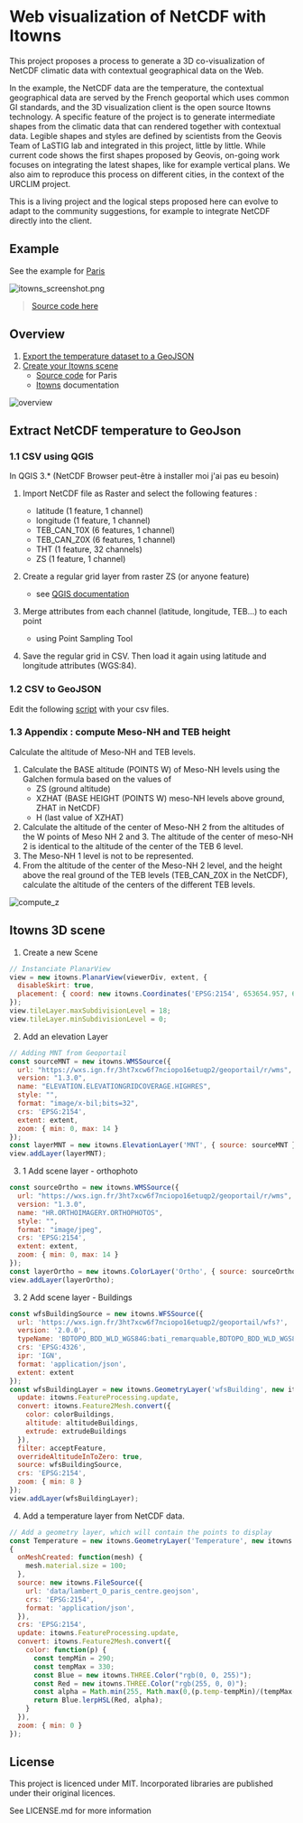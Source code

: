 # Web visualization of NetCDF with Itowns

This project proposes a process to generate a 3D co-visualization of NetCDF climatic data with contextual geographical data on the Web. 

In the example, the NetCDF data are the temperature, the contextual geographical data are served by the French geoportal which uses common GI standards, and the 3D visualization client is the open source Itowns technology. A specific feature of the project is to generate intermediate shapes from the climatic data that can rendered together with contextual data. Legible shapes and styles are defined by scientists from the Geovis Team of LaSTIG lab and integrated in this project, little by little. While current code shows the first shapes proposed by Geovis, on-going work focuses on integrating the latest shapes, like for example vertical plans.  We also aim to reproduce this process on different cities, in the context of the URCLIM project.

This is a living project and the logical steps proposed here can evolve to adapt to the community suggestions, for example to integrate NetCDF directly into the client.

## Example

See the example for [Paris](https://cboucheign.github.io/netcdf-itowns/)

![itowns_screenshot.png](doc/itowns_screenshot.png)

> [Source code here](index.html)

## Overview

1. [Export the temperature dataset to a GeoJSON](#extract)
2. [Create your Itowns scene](#itowns)
    * [Source code](index.html) for Paris
    * [Itowns](http://www.itowns-project.org/itowns/docs/#tutorials/Create-a-simple-globe) documentation

![overview](doc/overview.jpg)

<a id="extract"></a>

## Extract NetCDF temperature to GeoJson

### 1.1 CSV using QGIS

In QGIS 3.* (NetCDF Browser peut-être à installer moi j'ai pas eu besoin)

1. Import NetCDF file as Raster and select the following features :
   * latitude (1 feature, 1 channel)
   * longitude (1 feature, 1 channel)
   * TEB_CAN_T0X (6 features, 1 channel)
   * TEB_CAN_Z0X (6 features, 1 channel)
   * THT (1 feature, 32 channels)
   * ZS (1 feature, 1 channel)

2. Create a regular grid layer from raster ZS (or anyone feature)
   * see [QGIS documentation](https://docs.qgis.org/3.16/en/docs/user_manual/processing_algs/qgis/vectorcreation.html#raster-pixels-to-points)

3. Merge attributes from each channel (latitude, longitude, TEB...) to each point
   * using Point Sampling Tool

4. Save the regular grid in CSV. Then load it again using latitude and longitude attributes (WGS:84).

### 1.2 CSV to GeoJSON

Edit the following [script](../data/csv2geoJson.py) with your csv files.

### 1.3 Appendix : compute Meso-NH and TEB height

Calculate the altitude of Meso-NH and TEB levels.

1. Calculate the BASE altitude (POINTS W) of Meso-NH levels using the Galchen formula based on the values of
    * ZS (ground altitude)
    * XZHAT (BASE HEIGHT (POINTS W) meso-NH levels above ground, ZHAT in NetCDF)
    * H (last value of XZHAT)
2. Calculate the altitude of the center of Meso-NH 2 from the altitudes of the W points of Meso NH 2 and 3. The  altitude of the center of meso-NH 2 is identical to the altitude of the center of the TEB 6 level.
3. The Meso-NH 1 level is not to be represented.
4. From the altitude of the center of the Meso-NH 2 level, and the height above the real ground of the TEB levels (TEB_CAN_Z0X in the NetCDF), calculate the altitude of the centers of the different TEB levels.

![compute_z](doc/compute_z.png)

<a id="itowns"></a>

## Itowns 3D scene

1. Create a new Scene 

```js
// Instanciate PlanarView
view = new itowns.PlanarView(viewerDiv, extent, {
  disableSkirt: true,
  placement: { coord: new itowns.Coordinates('EPSG:2154', 653654.957, 6860967.684), heading: 30, range: 2500, tilt: 60 }
});
view.tileLayer.maxSubdivisionLevel = 18;
view.tileLayer.minSubdivisionLevel = 0;
```

2. Add an elevation Layer

```js
// Adding MNT from Geoportail
const sourceMNT = new itowns.WMSSource({
  url: "https://wxs.ign.fr/3ht7xcw6f7nciopo16etuqp2/geoportail/r/wms",
  version: "1.3.0",
  name: "ELEVATION.ELEVATIONGRIDCOVERAGE.HIGHRES",
  style: "",
  format: "image/x-bil;bits=32",
  crs: 'EPSG:2154',
  extent: extent,
  zoom: { min: 0, max: 14 }
});
const layerMNT = new itowns.ElevationLayer('MNT', { source: sourceMNT });
view.addLayer(layerMNT);
```

3. 1 Add scene layer - orthophoto

```js
const sourceOrtho = new itowns.WMSSource({
  url: "https://wxs.ign.fr/3ht7xcw6f7nciopo16etuqp2/geoportail/r/wms",
  version: "1.3.0",
  name: "HR.ORTHOIMAGERY.ORTHOPHOTOS",
  style: "",
  format: "image/jpeg",
  crs: 'EPSG:2154',
  extent: extent,
  zoom: { min: 0, max: 14 }
});
const layerOrtho = new itowns.ColorLayer('Ortho', { source: sourceOrtho });
view.addLayer(layerOrtho);
```

3. 2 Add scene layer - Buildings

```js
const wfsBuildingSource = new itowns.WFSSource({
  url: 'https://wxs.ign.fr/3ht7xcw6f7nciopo16etuqp2/geoportail/wfs?',
  version: '2.0.0',
  typeName: 'BDTOPO_BDD_WLD_WGS84G:bati_remarquable,BDTOPO_BDD_WLD_WGS84G:bati_indifferencie,BDTOPO_BDD_WLD_WGS84G:bati_industriel',
  crs: 'EPSG:4326',
  ipr: 'IGN',
  format: 'application/json',
  extent: extent
});
const wfsBuildingLayer = new itowns.GeometryLayer('wfsBuilding', new itowns.THREE.Group(), {
  update: itowns.FeatureProcessing.update,
  convert: itowns.Feature2Mesh.convert({
    color: colorBuildings,
    altitude: altitudeBuildings,
    extrude: extrudeBuildings
  }),
  filter: acceptFeature,
  overrideAltitudeInToZero: true,
  source: wfsBuildingSource,
  crs: 'EPSG:2154',
  zoom: { min: 8 }
});
view.addLayer(wfsBuildingLayer);
```

4. Add a temperature layer from NetCDF data.

```js
// Add a geometry layer, which will contain the points to display
const Temperature = new itowns.GeometryLayer('Temperature', new itowns.THREE.Group(),
{
  onMeshCreated: function(mesh) {
    mesh.material.size = 100;
  },
  source: new itowns.FileSource({
    url: 'data/lambert_O_paris_centre.geojson',
    crs: 'EPSG:2154',
    format: 'application/json',
  }),
  crs: 'EPSG:2154',
  update: itowns.FeatureProcessing.update,
  convert: itowns.Feature2Mesh.convert({
    color: function(p) {
      const tempMin = 290;
      const tempMax = 330;
      const Blue = new itowns.THREE.Color("rgb(0, 0, 255)");
      const Red = new itowns.THREE.Color("rgb(255, 0, 0)");
      const alpha = Math.min(255, Math.max(0,(p.temp-tempMin)/(tempMax-tempMin)));
      return Blue.lerpHSL(Red, alpha);
    }
  }),
  zoom: { min: 0 }
});
```

## License

This project is licenced under MIT. Incorporated libraries are published under their original licences.

See LICENSE.md for more information
